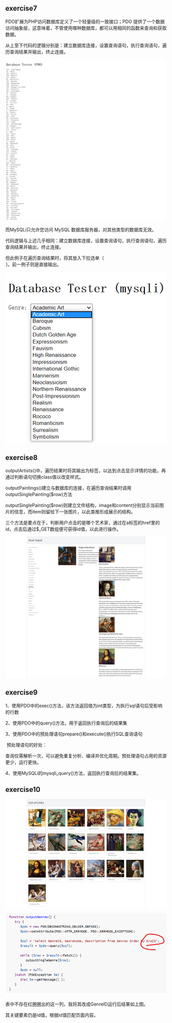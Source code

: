 ## **exercise7**

PDO扩展为PHP访问数据库定义了一个轻量级的一致接口；PDO 提供了一个数据访问抽象层，这意味着，不管使用哪种数据库，都可以用相同的函数来查询和获取数据。

从上至下代码的逻辑分别是：建立数据库连接，设置查询语句，执行查询语句，遍历查询结果并输出，终止连接。

![exercise7-1](./screenshots/exercise7-1.png)

而MySQLi只允许您访问 MySQL 数据库服务器，对其他类型的数据库无效。

代码逻辑与上述几乎相同：建立数据库连接，设置查询语句，执行查询语句，遍历查询结果并输出，终止连接。

但此例子在遍历查询结果时，将其放入下拉选单（<option>)，前一例子则是直接输出。

![exercise7-2](./screenshots/exercise7-2.png)

## **exercise8**

outputArtists()中，遍历结果时将其输出为<a>标签，以达到点击显示详情的功能，再通过判断语句切换class值以改变样式。

outputPaintings()建立与数据库的连接，在遍历查询结果时调用outputSinglePainting($row)方法

outputSinglePainting($row)则建立文件结构，image和content分别显示当前图片的信息，而item则留给下一张图片，以此类推形成展示的结构。

三个方法是要点在于，判断用户点击的是哪个艺术家，通过在a标签的href里的id，点击后通过$_GET数组便可获得id值，以此进行操作。

![exercise8](./screenshots/exercise8.png)

## **exercise9**

1、使用PDO中的exec()方法，该方法返回值为int类型，为执行sql语句后受影响的行数

2、使用PDO中的query()方法，用于返回执行查询后的结果集

3、使用PDO中的预处理语句prepare()和execute()执行SQL查询语句

​	预处理语句的好处：

查询仅需解析一次，可以避免重复分析、编译并优化周期。预处理语句占用的资源更少，运行更快。

4、使用MySQLi的mysqli_query()方法，返回执行查询后的结果集。

## **exercise10**

![exercise10-1](./screenshots/exercise10-1.png)

![exercise10](./screenshots/exercise10.png)

表中不存在红圈圈出的这一列，我将其改成GenreID运行后结果如上图。

其关键要素仍是id值，根据id值匹配页面内容。